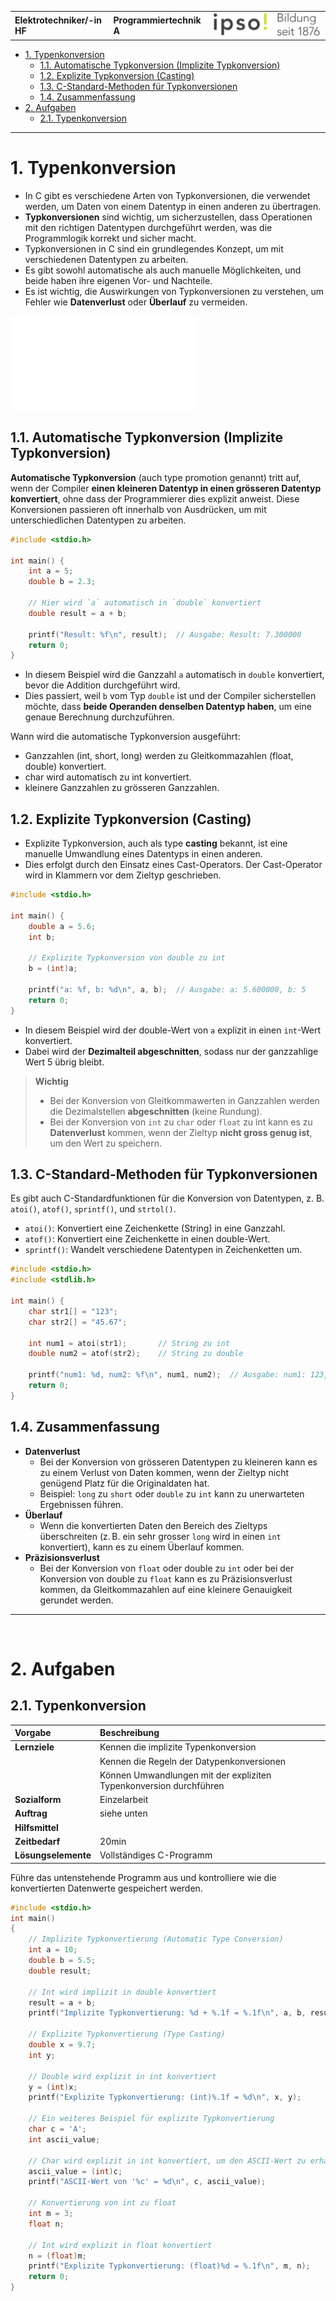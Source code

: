 |                             |                          |                                        |
| --------------------------- | ------------------------ | -------------------------------------- |
| **Elektrotechniker/-in HF** | **Programmiertechnik A** | ![IPSO Logo](./x_gitres/ipso_logo.png) |

- [1. Typenkonversion](#1-typenkonversion)
  - [1.1. Automatische Typkonversion (Implizite Typkonversion)](#11-automatische-typkonversion-implizite-typkonversion)
  - [1.2. Explizite Typkonversion (Casting)](#12-explizite-typkonversion-casting)
  - [1.3. C-Standard-Methoden für Typkonversionen](#13-c-standard-methoden-für-typkonversionen)
  - [1.4. Zusammenfassung](#14-zusammenfassung)
- [2. Aufgaben](#2-aufgaben)
  - [2.1. Typenkonversion](#21-typenkonversion)

---

# 1. Typenkonversion

- In C gibt es verschiedene Arten von Typkonversionen, die verwendet werden, um Daten von einem Datentyp in einen anderen zu übertragen.
- **Typkonversionen** sind wichtig, um sicherzustellen, dass Operationen mit den richtigen Datentypen durchgeführt werden, was die Programmlogik korrekt und sicher macht.
- Typkonversionen in C sind ein grundlegendes Konzept, um mit verschiedenen Datentypen zu arbeiten.
- Es gibt sowohl automatische als auch manuelle Möglichkeiten, und beide haben ihre eigenen Vor- und Nachteile.
- Es ist wichtig, die Auswirkungen von Typkonversionen zu verstehen, um Fehler wie **Datenverlust** oder **Überlauf** zu vermeiden.

![E-Book K9.11 - Konvertierungsvorschriften](./x_gitres/k09-ausdrücke-anweisungen-operatoren.pdf)

## 1.1. Automatische Typkonversion (Implizite Typkonversion)

**Automatische Typkonversion** (auch type promotion genannt) tritt auf, wenn der Compiler **einen kleineren Datentyp in einen grösseren Datentyp konvertiert**, ohne dass der Programmierer dies explizit anweist. Diese Konversionen passieren oft innerhalb von Ausdrücken, um mit unterschiedlichen Datentypen zu arbeiten.

```c
#include <stdio.h>

int main() {
    int a = 5;
    double b = 2.3;
    
    // Hier wird `a` automatisch in `double` konvertiert
    double result = a + b;
    
    printf("Result: %f\n", result);  // Ausgabe: Result: 7.300000
    return 0;
}
```

- In diesem Beispiel wird die Ganzzahl `a` automatisch in `double` konvertiert, bevor die Addition durchgeführt wird.
- Dies passiert, weil `b` vom Typ `double` ist und der Compiler sicherstellen möchte, dass **beide Operanden denselben Datentyp haben**, um eine genaue Berechnung durchzuführen.

Wann wird die automatische Typkonversion ausgeführt:

- Ganzzahlen (int, short, long) werden zu Gleitkommazahlen (float, double) konvertiert.
- char wird automatisch zu int konvertiert.
- kleinere Ganzzahlen zu grösseren Ganzzahlen.

## 1.2. Explizite Typkonversion (Casting)

- Explizite Typkonversion, auch als type **casting** bekannt, ist eine manuelle Umwandlung eines Datentyps in einen anderen.
- Dies erfolgt durch den Einsatz eines Cast-Operators. Der Cast-Operator wird in Klammern vor dem Zieltyp geschrieben.

```c
#include <stdio.h>

int main() {
    double a = 5.6;
    int b;
    
    // Explizite Typkonversion von double zu int
    b = (int)a;
    
    printf("a: %f, b: %d\n", a, b);  // Ausgabe: a: 5.600000, b: 5
    return 0;
}
```

- In diesem Beispiel wird der double-Wert von `a` explizit in einen `int`-Wert konvertiert.
- Dabei wird der **Dezimalteil abgeschnitten**, sodass nur der ganzzahlige Wert 5 übrig bleibt.

> **Wichtig**
>
> - Bei der Konversion von Gleitkommawerten in Ganzzahlen werden die Dezimalstellen **abgeschnitten** (keine Rundung).
> - Bei der Konversion von `int` zu `char` oder `float` zu int kann es zu **Datenverlust** kommen, wenn der Zieltyp **nicht gross genug ist**, um den Wert zu speichern.

## 1.3. C-Standard-Methoden für Typkonversionen

Es gibt auch C-Standardfunktionen für die Konversion von Datentypen, z. B. `atoi()`, `atof()`, `sprintf()`, und `strtol()`.

- `atoi()`: Konvertiert eine Zeichenkette (String) in eine Ganzzahl.
- `atof()`: Konvertiert eine Zeichenkette in einen double-Wert.
- `sprintf()`: Wandelt verschiedene Datentypen in Zeichenketten um.

```c
#include <stdio.h>
#include <stdlib.h>

int main() {
    char str1[] = "123";
    char str2[] = "45.67";
    
    int num1 = atoi(str1);       // String zu int
    double num2 = atof(str2);    // String zu double
    
    printf("num1: %d, num2: %f\n", num1, num2);  // Ausgabe: num1: 123, num2: 45.670000
    return 0;
}
```

## 1.4. Zusammenfassung

- **Datenverlust**
  - Bei der Konversion von grösseren Datentypen zu kleineren kann es zu einem Verlust von Daten kommen, wenn der Zieltyp nicht genügend Platz für die Originaldaten hat.
  - Beispiel: `long` zu `short` oder `double` zu `int` kann zu unerwarteten Ergebnissen führen.
- **Überlauf**
  - Wenn die konvertierten Daten den Bereich des Zieltyps überschreiten (z. B. ein sehr grosser `long` wird in einen `int` konvertiert), kann es zu einem Überlauf kommen.
- **Präzisionsverlust**
  - Bei der Konversion von `float` oder double zu `int` oder bei der Konversion von double zu `float` kann es zu Präzisionsverlust kommen, da Gleitkommazahlen auf eine kleinere Genauigkeit gerundet werden.

---

</br>

# 2. Aufgaben

## 2.1. Typenkonversion

| **Vorgabe**         | **Beschreibung**                                                   |
| :------------------ | :----------------------------------------------------------------- |
| **Lernziele**       | Kennen die implizite Typenkonversion                               |
|                     | Kennen die Regeln der Datypenkonversionen                          |
|                     | Können Umwandlungen mit der expliziten Typenkonversion durchführen |
| **Sozialform**      | Einzelarbeit                                                       |
| **Auftrag**         | siehe unten                                                        |
| **Hilfsmittel**     |                                                                    |
| **Zeitbedarf**      | 20min                                                              |
| **Lösungselemente** | Vollständiges C-Programm                                           |

Führe das untenstehende Programm aus und kontrolliere wie die konvertierten Datenwerte gespeichert werden.

```c
#include <stdio.h>
int main() 
{
    // Implizite Typkonvertierung (Automatic Type Conversion)
    int a = 10;
    double b = 5.5;
    double result;

    // Int wird implizit in double konvertiert
    result = a + b;
    printf("Implizite Typkonvertierung: %d + %.1f = %.1f\n", a, b, result);

    // Explizite Typkonvertierung (Type Casting)
    double x = 9.7;
    int y;

    // Double wird explizit in int konvertiert
    y = (int)x;
    printf("Explizite Typkonvertierung: (int)%.1f = %d\n", x, y);

    // Ein weiteres Beispiel für explizite Typkonvertierung
    char c = 'A';
    int ascii_value;

    // Char wird explizit in int konvertiert, um den ASCII-Wert zu erhalten
    ascii_value = (int)c;
    printf("ASCII-Wert von '%c' = %d\n", c, ascii_value);

    // Konvertierung von int zu float
    int m = 3;
    float n;

    // Int wird explizit in float konvertiert
    n = (float)m;
    printf("Explizite Typkonvertierung: (float)%d = %.1f\n", m, n);
    return 0;
}
```
